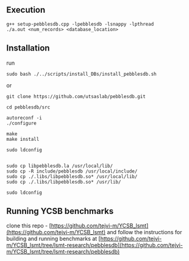 ## Execution

```
g++ setup-pebblesdb.cpp -lpebblesdb -lsnappy -lpthread
./a.out <num_records> <database_location>
```

## Installation


run
```
sudo bash ./../scripts/install_DBs/install_pebblesdb.sh
```

or

```
git clone https://github.com/utsaslab/pebblesdb.git

cd pebblesdb/src

autoreconf -i
./configure

make
make install

sudo ldconfig


sudo cp libpebblesdb.la /usr/local/lib/
sudo cp -R include/pebblesdb /usr/local/include/
sudo cp ./.libs/libpebblesdb.so* /usr/local/lib/
sudo cp ./.libs/libpebblesdb.so* /usr/lib/

sudo ldconfig
```

## Running YCSB benchmarks

clone this repo - [https://github.com/tejvi-m/YCSB_lsmt](https://github.com/tejvi-m/YCSB_lsmt)
and follow the instructions for building and running benchmarks at [https://github.com/tejvi-m/YCSB_lsmt/tree/lsmt-research/pebblesdb](https://github.com/tejvi-m/YCSB_lsmt/tree/lsmt-research/pebblesdb)
